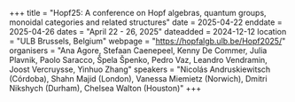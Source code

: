 +++
title = "Hopf25: A conference on Hopf algebras, quantum groups, monoidal categories and related structures"
date = 2025-04-22
enddate = 2025-04-26
dates = "April 22 - 26, 2025"
dateadded = 2024-12-12
location = "ULB Brussels, Belgium"
webpage = "https://hopfalgb.ulb.be/Hopf2025/"
organisers = "Ana Agore, Stefaan Caenepeel, Kenny De Commer, Julia Plavnik, Paolo Saracco, Špela Špenko, Pedro Vaz, Leandro Vendramin, Joost Vercruysse, Yinhuo Zhang"
speakers = "Nicolás Andruskiewitsch (Córdoba), Shahn Majid (London), Vanessa Miemietz (Norwich), Dmitri Nikshych (Durham), Chelsea Walton (Houston)"
+++
